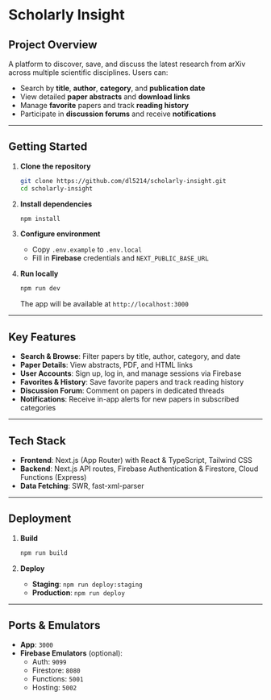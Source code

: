 # Scholarly Insight

## Project Overview
A platform to discover, save, and discuss the latest research from arXiv across multiple scientific disciplines. Users can:
- Search by **title**, **author**, **category**, and **publication date**
- View detailed **paper abstracts** and **download links**
- Manage **favorite** papers and track **reading history**
- Participate in **discussion forums** and receive **notifications**

---

## Getting Started

1. **Clone the repository**  
   ```bash
   git clone https://github.com/dl5214/scholarly-insight.git
   cd scholarly-insight
   ```

2. **Install dependencies**  
   ```bash
   npm install
   ```

3. **Configure environment**  
   - Copy `.env.example` to `.env.local`  
   - Fill in **Firebase** credentials and `NEXT_PUBLIC_BASE_URL`

4. **Run locally**  
   ```bash
   npm run dev
   ```  
   The app will be available at `http://localhost:3000`

---

## Key Features

- **Search & Browse**: Filter papers by title, author, category, and date  
- **Paper Details**: View abstracts, PDF, and HTML links  
- **User Accounts**: Sign up, log in, and manage sessions via Firebase  
- **Favorites & History**: Save favorite papers and track reading history  
- **Discussion Forum**: Comment on papers in dedicated threads  
- **Notifications**: Receive in-app alerts for new papers in subscribed categories  

---

## Tech Stack

- **Frontend**: Next.js (App Router) with React & TypeScript, Tailwind CSS  
- **Backend**: Next.js API routes, Firebase Authentication & Firestore, Cloud Functions (Express)  
- **Data Fetching**: SWR, fast-xml-parser  

---

## Deployment

1. **Build**  
   ```bash
   npm run build
   ```

2. **Deploy**  
   - **Staging**: `npm run deploy:staging`  
   - **Production**: `npm run deploy`

---

## Ports & Emulators

- **App**: `3000`  
- **Firebase Emulators** (optional):  
  - Auth: `9099`  
  - Firestore: `8080`  
  - Functions: `5001`  
  - Hosting: `5002`

